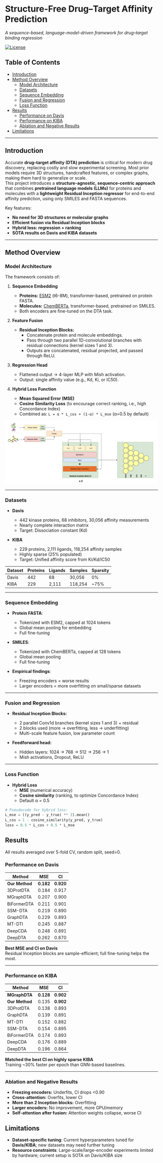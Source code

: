 # Structure-Free Drug–Target Affinity Prediction  
_A sequence-based, language-model-driven framework for drug–target binding regression_

[![License](https://img.shields.io/badge/license-MIT-blue.svg)](LICENSE)

## Table of Contents

- [Introduction](#introduction)
- [Method Overview](#method-overview)
  - [Model Architecture](#model-architecture)
  - [Datasets](#datasets)
  - [Sequence Embedding](#sequence-embedding)
  - [Fusion and Regression](#fusion-and-regression)
  - [Loss Function](#loss-function)
- [Results](#results)
  - [Performance on Davis](#performance-on-davis)
  - [Performance on KIBA](#performance-on-kiba)
  - [Ablation and Negative Results](#ablation-and-negative-results)
- [Limitations](#limitations)

---

## Introduction

Accurate **drug–target affinity (DTA) prediction** is critical for modern drug discovery, replacing costly and slow experimental screening. Most prior models require 3D structures, handcrafted features, or complex graphs, making them hard to generalize or scale.  
This project introduces a **structure-agnostic, sequence-centric approach** that combines **pretrained language models (LLMs)** for proteins and molecules with a **lightweight Residual Inception regressor** for end-to-end affinity prediction, using only SMILES and FASTA sequences.

Key features:
- **No need for 3D structures or molecular graphs**
- **Efficient fusion via Residual Inception blocks**
- **Hybrid loss: regression + ranking**
- **SOTA results on Davis and KIBA datasets**

---

## Method Overview

### Model Architecture

The framework consists of:

1. **Sequence Embedding**  
   - **Proteins:** [ESM2](https://huggingface.co/facebook/esm2_t6_8M_UR50D) (t6-8M), transformer-based, pretrained on protein FASTA.
   - **Molecules:** [ChemBERTa](https://huggingface.co/seyonec/ChemBERTa-zinc-base-v1), transformer-based, pretrained on SMILES.
   - Both encoders are fine-tuned on the DTA task.

2. **Feature Fusion**  
   - **Residual Inception Blocks:**  
     - Concatenate protein and molecule embeddings.
     - Pass through two parallel 1D-convolutional branches with residual connections (kernel sizes 1 and 3).
     - Outputs are concatenated, residual projected, and passed through ReLU.

3. **Regression Head**  
   - Flattened output → 4-layer MLP with Mish activation.
   - Output: single affinity value (e.g., Kd, Ki, or IC50).

4. **Hybrid Loss Function**  
   - **Mean Squared Error (MSE)**
   - **Cosine Similarity Loss** (to encourage correct ranking, i.e., high Concordance Index)
   - Combined as: `L = α * L_cos + (1-α) * L_mse` (α=0.5 by default)

![Model Architecture](./img/architecture.png)

---

### Datasets

- **Davis**  
  - 442 kinase proteins, 68 inhibitors, 30,056 affinity measurements  
  - Nearly complete interaction matrix
  - Target: Dissociation constant (Kd)

- **KIBA**  
  - 229 proteins, 2,111 ligands, 118,254 affinity samples  
  - Highly sparse (25% populated)
  - Target: Unified affinity score from Ki/Kd/IC50

| Dataset | Proteins | Ligands | Samples  | Sparsity   |
|---------|----------|---------|----------|------------|
| Davis   | 442      | 68      | 30,056   | 0%         |
| KIBA    | 229      | 2,111   | 118,254  | ~75%       |

---

### Sequence Embedding

- **Protein FASTA**:  
  - Tokenized with ESM2, capped at 1024 tokens  
  - Global mean pooling for embedding  
  - Full fine-tuning

- **SMILES**:  
  - Tokenized with ChemBERTa, capped at 128 tokens  
  - Global mean pooling  
  - Full fine-tuning

- **Empirical findings**:  
  - Freezing encoders = worse results  
  - Larger encoders = more overfitting on small/sparse datasets

---

### Fusion and Regression

- **Residual Inception Blocks:**  
  - 2 parallel Conv1d branches (kernel sizes 1 and 3) + residual
  - 2 blocks used (more → overfitting, less → underfitting)
  - Multi-scale feature fusion, low parameter count

- **Feedforward head:**  
  - Hidden layers: 1024 → 768 → 512 → 256 → 1  
  - Mish activations, Dropout, ReLU

---

### Loss Function

- **Hybrid Loss**  
  - **MSE** (numerical accuracy)  
  - **Cosine similarity** (ranking, to optimize Concordance Index)  
  - Default α = 0.5

```python
# Pseudocode for hybrid loss:
L_mse = ((y_pred - y_true) ** 2).mean()
L_cos = 1 - cosine_similarity(y_pred, y_true)
loss = 0.5 * L_cos + 0.5 * L_mse
```


## Results

All results averaged over 5-fold CV, random split, seed=0.

### Performance on Davis

| Method         | MSE   | CI    |
|----------------|-------|-------|
| **Our Method** | **0.182** | **0.920** |
| 3DProtDTA      | 0.184 | 0.917 |
| MGraphDTA      | 0.207 | 0.900 |
| BiFormerDTA    | 0.211 | 0.901 |
| SSM-DTA        | 0.219 | 0.890 |
| GraphDTA       | 0.229 | 0.893 |
| MT-DTI         | 0.245 | 0.887 |
| DeepCDA        | 0.248 | 0.891 |
| DeepDTA        | 0.262 | 0.870 |

**Best MSE and CI on Davis**  
Residual Inception blocks are sample-efficient; full fine-tuning helps the most.

---

### Performance on KIBA

| Method         | MSE   | CI    |
|----------------|-------|-------|
| **MGraphDTA**      | **0.128** | **0.902** |
| **Our Method** | 0.135 | **0.902** |
| 3DProtDTA      | 0.138 | 0.893 |
| GraphDTA       | 0.139 | 0.891 |
| MT-DTI         | 0.152 | 0.882 |
| SSM-DTA        | 0.154 | 0.895 |
| BiFormerDTA    | 0.174 | 0.893 |
| DeepCDA        | 0.176 | 0.889 |
| DeepDTA        | 0.196 | 0.864 |

**Matched the best CI on highly sparse KIBA**  
Training ~30% faster per epoch than GNN-based baselines.

---

### Ablation and Negative Results

- **Freezing encoders:** Underfits, CI drops <0.90
- **Cross-attention:** Overfits, lower CI
- **More than 2 Inception blocks:** Overfitting
- **Larger encoders:** No improvement, more GPU/memory
- **Self-attention after fusion:** Attention weights collapse, worse CI


## Limitations

- **Dataset-specific tuning**: Current hyperparameters tuned for **Davis/KIBA**; new datasets may need further tuning
- **Resource constraints**: Large-scale/large-encoder experiments limited by hardware; current setup is SOTA on Davis/KIBA size



